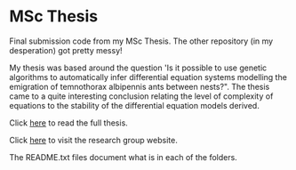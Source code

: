 # MSc Thesis

Final submission code from my MSc Thesis. The other repository (in my desperation) got pretty messy!

My thesis was based around the question 'Is it possible to use genetic algorithms to automatically infer differential equation systems modelling the emigration of temnothorax albipennis ants between nests?". The thesis came to a quite interesting conclusion relating the level of complexity of equations to the 
stability of the differential equation models derived.

Click [here](https://drive.google.com/file/d/0B_HDOya1Mq2HRnVodHJ6RUtVMUk/view) to read the full thesis.

Click [here](https://sites.google.com/site/computationalantlab/home) to visit the research group website.

The README.txt files document what is in each of the folders.
